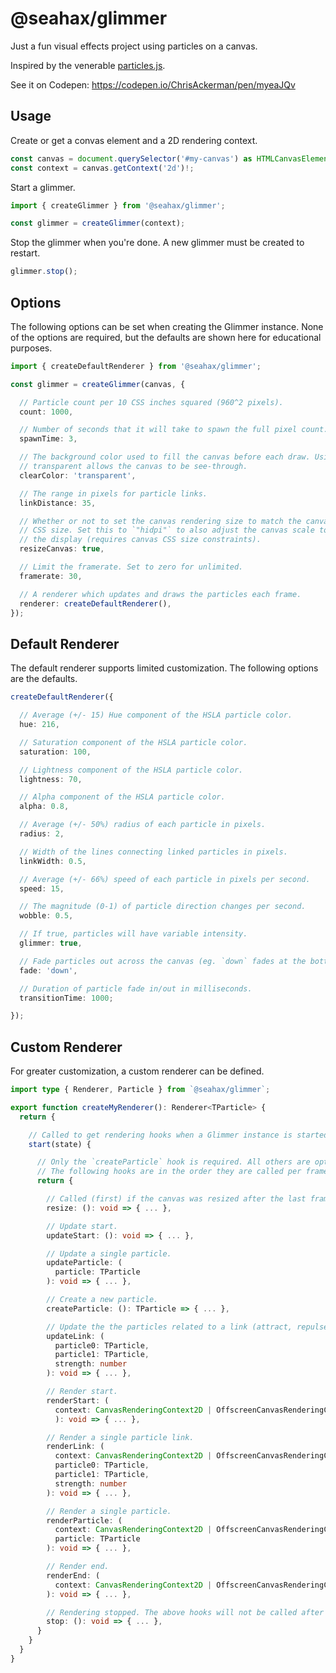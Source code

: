 # @seahax/glimmer

Just a fun visual effects project using particles on a canvas.

Inspired by the venerable [particles.js](https://vincentgarreau.com/particles.js/).

See it on Codepen: https://codepen.io/ChrisAckerman/pen/myeaJQv

## Usage

Create or get a convas element and a 2D rendering context.

```ts
const canvas = document.querySelector('#my-canvas') as HTMLCanvasElement;
const context = canvas.getContext('2d')!;
```

Start a glimmer.

```ts
import { createGlimmer } from '@seahax/glimmer';

const glimmer = createGlimmer(context);
```

Stop the glimmer when you're done. A new glimmer must be created to restart.

```ts
glimmer.stop();
```

## Options

The following options can be set when creating the Glimmer instance. None of the options are required, but the defaults are shown here for educational purposes.

```ts
import { createDefaultRenderer } from '@seahax/glimmer';

const glimmer = createGlimmer(canvas, {

  // Particle count per 10 CSS inches squared (960^2 pixels).
  count: 1000,

  // Number of seconds that it will take to spawn the full pixel count.
  spawnTime: 3,

  // The background color used to fill the canvas before each draw. Using
  // transparent allows the canvas to be see-through.
  clearColor: 'transparent',

  // The range in pixels for particle links.
  linkDistance: 35,

  // Whether or not to set the canvas rendering size to match the canvas
  // CSS size. Set this to `"hidpi"` to also adjust the canvas scale to match
  // the display (requires canvas CSS size constraints).
  resizeCanvas: true,

  // Limit the framerate. Set to zero for unlimited.
  framerate: 30,

  // A renderer which updates and draws the particles each frame.
  renderer: createDefaultRenderer(),
});
```

## Default Renderer

The default renderer supports limited customization. The following options are the defaults.

```ts
createDefaultRenderer({

  // Average (+/- 15) Hue component of the HSLA particle color.
  hue: 216,

  // Saturation component of the HSLA particle color.
  saturation: 100,

  // Lightness component of the HSLA particle color.
  lightness: 70,

  // Alpha component of the HSLA particle color.
  alpha: 0.8,

  // Average (+/- 50%) radius of each particle in pixels.
  radius: 2,

  // Width of the lines connecting linked particles in pixels.
  linkWidth: 0.5,

  // Average (+/- 66%) speed of each particle in pixels per second.
  speed: 15,

  // The magnitude (0-1) of particle direction changes per second.
  wobble: 0.5,

  // If true, particles will have variable intensity.
  glimmer: true,

  // Fade particles out across the canvas (eg. `down` fades at the bottom).
  fade: 'down',

  // Duration of particle fade in/out in milliseconds.
  transitionTime: 1000;

});
```

## Custom Renderer

For greater customization, a custom renderer can be defined.

```ts
import type { Renderer, Particle } from `@seahax/glimmer`;

export function createMyRenderer(): Renderer<TParticle> {
  return {

    // Called to get rendering hooks when a Glimmer instance is started.
    start(state) {

      // Only the `createParticle` hook is required. All others are optional.
      // The following hooks are in the order they are called per frame.
      return {

        // Called (first) if the canvas was resized after the last frame.
        resize: (): void => { ... },

        // Update start.
        updateStart: (): void => { ... },

        // Update a single particle.
        updateParticle: (
          particle: TParticle
        ): void => { ... },

        // Create a new particle.
        createParticle: (): TParticle => { ... },

        // Update the the particles related to a link (attract, repulse, etc).
        updateLink: (
          particle0: TParticle,
          particle1: TParticle,
          strength: number
        ): void => { ... },

        // Render start.
        renderStart: (
          context: CanvasRenderingContext2D | OffscreenCanvasRenderingContext2D,
          ): void => { ... },

        // Render a single particle link.
        renderLink: (
          context: CanvasRenderingContext2D | OffscreenCanvasRenderingContext2D,
          particle0: TParticle,
          particle1: TParticle,
          strength: number
        ): void => { ... },

        // Render a single particle.
        renderParticle: (
          context: CanvasRenderingContext2D | OffscreenCanvasRenderingContext2D,
          particle: TParticle
        ): void => { ... },

        // Render end.
        renderEnd: (
          context: CanvasRenderingContext2D | OffscreenCanvasRenderingContext2D,
        ): void => { ... },

        // Rendering stopped. The above hooks will not be called after this.
        stop: (): void => { ... },
      }
    }
  }
}
```
